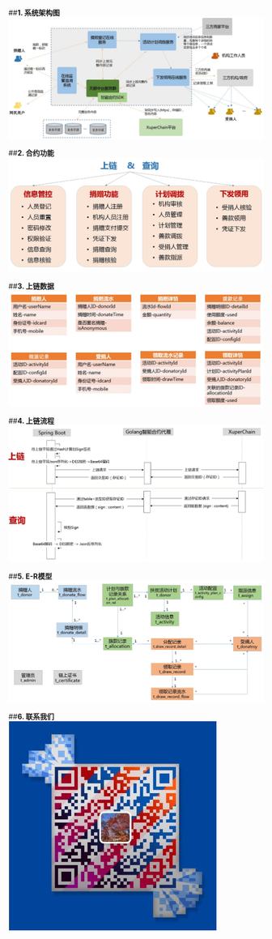 ##**1. 系统架构图**
![avatar](doc/1689045F-8E50-4DF5-B581-B4B6EF82B1A9.JPG)

##**2. 合约功能**
![avatar](doc/proto_func.JPG)

##**3. 上链数据**
![avatar](doc/data_upload.JPG)

##**4. 上链流程**
![avatar](doc/flow_upload.JPG)

##**5. E-R模型**
![avatar](doc/er.JPG)

##**6. 联系我们**
![avatar](doc/contact.JPG)
